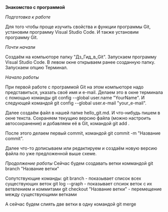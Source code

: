 **Знакомство с программой**

*Подготовка к работе*

Для того чтобы проще изучить свойства и функции программы Git, установим программу Visual Studio Code.
И также установим программу Git.

*Почти начали*

Создаём на компьюторе папку "Дз_Гид_в_Git".
Запускаем программу Visual Studio Code.
В левом окне открываем ранее созданную папку.
Запускаем опцию Терминал.

*Начало работы*

При первой работе с программой Git на этом компьюторе надо представиться, указать своё имя и e-mail. 
Делаем это в окне терминала с помощью команды git config --global user.name "YourName". 
И следующей командой git config --global user.e-mail "your_e-mail".

Далее создаём файл в нашей папке hello_git.md.
И что-нибудь пишем в окне текста.
Сохраняем текущию версию файла (можно настроить автосохранение) и добавляем её в Git, командой git add .

После этого делаем первый commit, командой git commit -m "Название commit".

Далее что-то дописываем или редактируем и создаём новую версию файла по уже предложенной выше схеме.

*Продолжение работы*
Сейчас  будем создавать ветки коммандой git branch "Название ветки"

Сопутствующие команды:
git branch - показывает список всех существующих веток
git log --graph - показывает спсиок веток с их ветвлением и коммитами
git checkout "Название ветки" - перемещение между существующими ветками

А сейчас будем слиять две ветки в одну командой git merge

